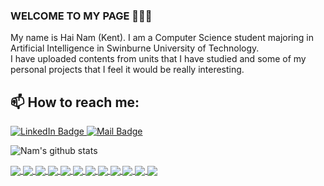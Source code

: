 ### WELCOME TO MY PAGE 👋👋👋
My name is Hai Nam (Kent). I am a Computer Science student majoring in Artificial Intelligence in Swinburne University of Technology.
<br>
I have uploaded contents from units that I have studied and some of my personal projects that I feel it would be really interesting.
<br>
## 📫 How to reach me:

<div id="badges">
  <a href="https://www.linkedin.com/in/hai-nam-ngo-b71978231/">
    <img src="https://img.shields.io/badge/LinkedIn-blue?style=for-the-badge&logo=linkedin&logoColor=white" alt="LinkedIn Badge"/>
  </a>
  <a href="mailto:ngohainnam@gmail.com">
    <img src="https://img.shields.io/badge/Mail-red?style=for-the-badge&logo=gmail&logoColor=white" alt="Mail Badge"/>
  </a>
</div>
  
![Nam's github stats](https://github-readme-stats-git-masterrstaa-rickstaa.vercel.app/api?username=ngohainnam&show_icons=true&theme=tokyonight&hide=contribs,prs,issues)

<a href="https://github.com/ngohainnam/Diploma-of-IT">
  <img align="center" src="https://github-readme-stats.vercel.app/api/pin/?username=ngohainnam&repo=Diploma-of-IT&theme=radical" />
</a>    

<a href="https://github.com/ngohainnam/Bachelor-of-Computer-Science">
  <img align="center" src="https://github-readme-stats.vercel.app/api/pin/?username=ngohainnam&repo=Bachelor-of-Computer-Science&theme=merko" />
</a>

<!-- Upload box for diploma/first-year and elective units-->
<a href="https://github.com/ngohainnam/COS10008-Foundations-of-Technical-Programming">
  <img align="center" src="https://github-readme-stats.vercel.app/api/pin/?username=ngohainnam&repo=COS10008-Foundations-of-Technical-Programming&theme=highcontrast" />
</a>

<a href="https://github.com/ngohainnam/COS10007-Developing-Technical-Software">
  <img align="center" src="https://github-readme-stats.vercel.app/api/pin/?username=ngohainnam&repo=COS10007-Developing-Technical-Software&theme=gruvbox" />
</a>    

<a href="https://github.com/ngohainnam/COS10024-Web-Development">
  <img align="center" src="https://github-readme-stats.vercel.app/api/pin/?username=ngohainnam&repo=COS10024-Web-Development&theme=dark" />
</a>

<a href="https://github.com/ngohainnam/COS10023-Computer-and-Logic-Essentials">
  <img align="center" src="https://github-readme-stats.vercel.app/api/pin/?username=ngohainnam&repo=COS10023-Computer-and-Logic-Essentials&theme=onedark" />
</a>    

<a href="https://github.com/ngohainnam/INF10004-Database-Analysis-and-Design">
  <img align="center" src="https://github-readme-stats.vercel.app/api/pin/?username=ngohainnam&repo=INF10004-Database-Analysis-and-Design&theme=synthwave" />
</a>  

<!-- Upload box for bachelor units-->
<a href="https://github.com/ngohainnam/COS10004-Computer-Systems">
  <img align="center" src="https://github-readme-stats.vercel.app/api/pin/?username=ngohainnam&repo=COS10004-Computer-Systems&theme=cobalt" />
</a>

<a href="https://github.com/ngohainnam/COS20007-Object-Oriented-Programming">
  <img align="center" src="https://github-readme-stats.vercel.app/api/pin/?username=ngohainnam&repo=COS20007-Object-Oriented-Programming&theme=dracula" />
</a>  

<a href="https://github.com/ngohainnam/TNE60006-Networks-and-Switching">
  <img align="center" src="https://github-readme-stats.vercel.app/api/pin/?username=ngohainnam&repo=TNE60006-Networks-and-Switching&theme=radical" />
</a>  

<a href="https://github.com/ngohainnam/COS20019-Cloud-Computing-Architecture">
  <img align="center" src="https://github-readme-stats.vercel.app/api/pin/?username=ngohainnam&repo=COS20019-Cloud-Computing-Architecture&theme=merko" />
</a>

<a href="https://github.com/ngohainnam/OOP-Program-Game-Alien-Blaster">
  <img align="center" src="https://github-readme-stats.vercel.app/api/pin/?username=ngohainnam&repo=OOP-Program-Game-Alien-Blaster&theme=gruvbox" />
</a>

